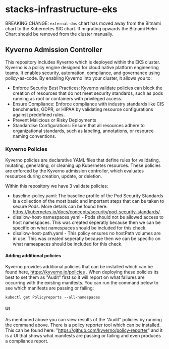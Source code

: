 # stacks-infrastructure-eks

BREAKING CHANGE: `external-dns` chart has moved away from the Bitnami chart to the Kubernetes SIG chart. If migrating upwards the Bitnami Helm Chart should be removed from the cluster manually.

## Kyverno Admission Controller
This repository includes Kyverno which is deployed within the EKS cluster.
Kyverno is a policy engine designed for cloud native platform engineering teams. It enables security, automation, compliance, and governance using policy-as-code. 
By enabling Kyverno into your cluster, it allows you to:
 - Enforce Security Best Practices: Kyverno validate policies can block the creation of resources that do not meet security standards, such as pods running as root or containers with privileged access.
 - Ensure Compliance: Enforce compliance with industry standards like CIS benchmarks, GDPR, or HIPAA by validating resource configurations against predefined rules.
 - Prevent Malicious or Risky Deployments
 - Standardise Configurations: Ensure that all resources adhere to organizational standards, such as labeling, annotations, or resource naming conventions.

### Kyverno Policies
Kyverno policies are declarative YAML files that define rules for validating, mutating, generating, or cleaning up Kubernetes resources. These policies are enforced by the Kyverno admission controller, which evaluates resources during creation, update, or deletion.

Within this repository we have 3 validate policies:
 - baseline-policy.yaml: The baseline profile of the Pod Security Standards is a collection of the most basic and important steps that can be taken to secure Pods. More details can be found here: https://kubernetes.io/docs/concepts/security/pod-security-standards/.
 - disallow-host-namespaces.yaml - Pods should not be allowed access to host namespaces. This was created seperatly because then we can be specific on what namespaces should be included for this check.
 - disallow-host-path.yaml - This policy ensures no hostPath volumes are in use. This was created seperatly because then we can be specific on what namespaces should be included for this check.

#### Adding additional policies
Kyverno provides additional policies that can be installed which can be found here, https://kyverno.io/policies .
When deploying these policies its best to set them as "Audit" first so it will report on what failures are occurring with the existing manifests.
You can run the command below to see which manifests are passing or failing:
```
kubectl get Policyreports --all-namespaces
```

#### UI
As mentioned above you can view results of the "Audit" policies by running the command above. There is a policy reporter tool which can be installed. This can be found here: "https://github.com/kyverno/policy-reporter" and it is a UI that shows what manifests are passing or failing and even produces a compliance report.
